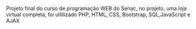 Projeto final do curso de programação WEB do Senac, no projeto, uma loja virtual completa, foi ultilizado PHP, HTML, CSS, Bootstrap, SQL,JavaScript e AJAX
